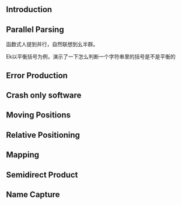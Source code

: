 ## Introduction

## Parallel Parsing

函数式人提到并行，自然联想到幺半群。

Ek以平衡括号为例，演示了一下怎么判断一个字符串里的括号是不是平衡的

## Error Production

## Crash only software

## Moving Positions

## Relative Positioning

## Mapping

## Semidirect Product

## Name Capture